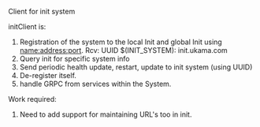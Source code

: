 Client for init system

initClient is:

1. Registration of the system to the local Init and global Init using <name:address:port>. Rcv: UUID
   $(INIT_SYSTEM): init.ukama.com
2. Query init for specific system info
3. Send periodic health update, restart, update to init system (using UUID)
4. De-register itself.
5. handle GRPC from services within the System.

Work required:
1. Need to add support for maintaining URL's too in init.

